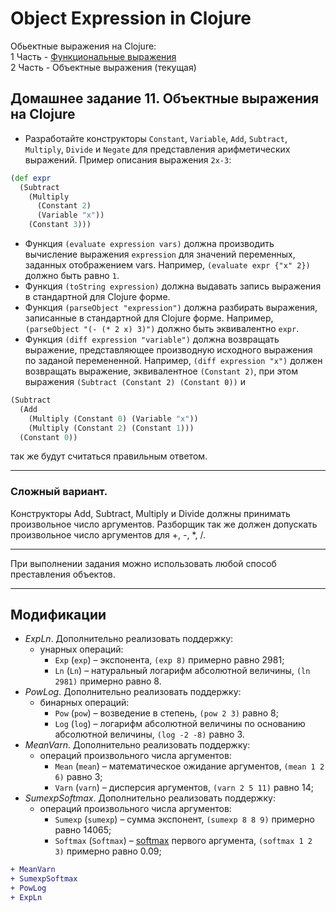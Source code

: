 # Object Expression in Clojure

Обьектные выражения на Clojure:\
1 Часть - [Функциональные выражения](https://github.com/Nomad192/Functional-Expression-clj)\
2 Часть - Объектные выражения (текущая)

## Домашнее задание 11. Объектные выражения на Clojure

* Разработайте конструкторы `Constant`, `Variable`, `Add`, `Subtract`, `Multiply`, `Divide` и `Negate` для представления арифметических выражений.
Пример описания выражения `2x-3`:
```clojure
(def expr
  (Subtract
    (Multiply
      (Constant 2)
      (Variable "x"))
    (Constant 3)))
```
                    
* Функция `(evaluate expression vars)` должна производить вычисление выражения `expression` для значений переменных, заданных отображением vars. Например, `(evaluate expr {"x" 2})` должно быть равно `1`.
* Функция `(toString expression)` должна выдавать запись выражения в стандартной для Clojure форме.
* Функция `(parseObject "expression")` должна разбирать выражения, записанные в стандартной для Clojure форме. Например,
`(parseObject "(- (* 2 x) 3)")`
должно быть эквивалентно `expr`.
* Функция `(diff expression "variable")` должна возвращать выражение, представляющее производную исходного выражения по заданой перемененной. Например, `(diff expression "x")` должен возвращать выражение, эквивалентное `(Constant 2)`, при этом выражения `(Subtract (Constant 2) (Constant 0))` и
```clojure
(Subtract
  (Add
    (Multiply (Constant 0) (Variable "x"))
    (Multiply (Constant 2) (Constant 1)))
  (Constant 0))
```
так же будут считаться правильным ответом.

---

### Сложный вариант. 

Конструкторы Add, Subtract, Multiply и Divide должны принимать произвольное число аргументов. Разборщик так же должен допускать произвольное число аргументов для +, -, *, /.

---

При выполнении задания можно использовать любой способ преставления объектов.

---

## Модификации
  * *ExpLn*. Дополнительно реализовать поддержку:
    * унарных операций:
        * `Exp` (`exp`) – экспонента, `(exp 8)` примерно равно 2981;
        * `Ln`  (`Ln`)  – натуральный логарифм абсолютной величины, `(ln 2981)` примерно равно 8.
 * *PowLog*. Дополнительно реализовать поддержку:
    * бинарных операций:
        * `Pow` (`pow`) – возведение в степень, `(pow 2 3)` равно 8;
        * `Log` (`log`) – логарифм абсолютной величины по основанию абсолютной величины, `(log -2 -8)` равно 3.
 * *MeanVarn*. Дополнительно реализовать поддержку:
    * операций произвольного числа аргументов:
        * `Mean` (`mean`) – математическое ожидание аргументов, `(mean 1 2 6)` равно 3;
        * `Varn` (`varn`) – дисперсия аргументов, `(varn 2 5 11)` равно 14;
 * *SumexpSoftmax*. Дополнительно реализовать поддержку:
    * операций произвольного числа аргументов:
        * `Sumexp` (`sumexp`) – сумма экспонент, `(sumexp 8 8 9)` примерно равно 14065;
        * `Softmax` (`Softmax`) – [softmax](https://ru.wikipedia.org/wiki/Softmax) первого аргумента, `(softmax 1 2 3)` примерно равно 0.09;
        
```diff
+ MeanVarn 
+ SumexpSoftmax 
+ PowLog 
+ ExpLn 
```
